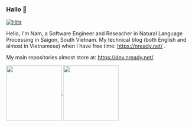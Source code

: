 ### Hallo :wave:
[![Hits](https://hits.seeyoufarm.com/api/count/incr/badge.svg?url=https%3A//github.com/leqnam/leqnam%26count_bg%3D%2379C83D%26title_bg%3D%23555555%26icon%3D%26icon_color%3D%23FFFFFF%26title%3Dhits%26edge_flat%3Dfalse)]()


Hello, I'm Nam, a Software Engineer and Reseacher in Natural Language Processing in Saigon, South Vietnam.
My technical blog (both English and almost in Vietnamese) when I have free time: https://nready.net/ .

My main repositories almost store at: https://dev.nready.net/ 

<a href="https://github.com/lenam">
  <img align="center" src="https://github-readme-stats.vercel.app/api?username=leqnam&show_icons=true&include_all_commits=true&count_private=true" height="150"/>
</a>
<a href="https://github.com/leqnam">
  <img align="center" src="https://github-readme-stats.vercel.app/api/top-langs/?username=leqnam&layout=compact" height="150"/>
</a>
